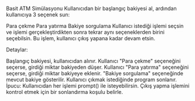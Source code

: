 Basit ATM Simülasyonu
Kullanıcıdan bir başlangıç bakiyesi al, ardından kullanıcıya 3 seçenek sun:

Para çekme
Para yatırma
Bakiye sorgulama
Kullanıcı istediği işlemi seçsin ve işlemi gerçekleştirdikten sonra tekrar aynı seçeneklerden birini seçebilsin. Bu işlem, kullanıcı çıkış yapana kadar devam etsin.

Detaylar:

Başlangıç bakiyesi, kullanıcıdan alınır.
Kullanıcı "Para çekme" seçeneğini seçerse, girdiği miktar bakiyeden düşer.
Kullanıcı "Para yatırma" seçeneğini seçerse, girdiği miktar bakiyeye eklenir.
"Bakiye sorgulama" seçeneğinde mevcut bakiye gösterilir.
Kullanıcı çıkmak istediğinde program sonlanır.
İpucu:
Kullanıcıdan her işlemi prompt() ile isteyebilirsin.
Çıkış yapma işlemini kontrol etmek için bir sonlandırma koşulu belirle.
